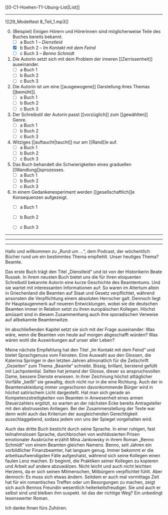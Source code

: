 [[0-C1-Hoehen-T1-Ubung-List|List]]

---

![[29_Modelltest 8_Teil_1.mp3]]

0. (Beispiel) Einigen Hörern und Hörerinnen sind möglicherweise Teile des Buches bereits bekannt.  
   - [ ] a Buch 1 – *Dienstleid*  
   - [x] b Buch 2 – *Im Kontakt mit dem Feind*  
   - [ ] c Buch 3 – *Benno Schmidt*  

0. Die Autorin setzt sich mit dem Problem der inneren [[Zerrissenheit]] auseinander.  
   - [ ] a Buch 1  
   - [ ] b Buch 2  
   - [ ] c Buch 3  

0. Die Autorin ist um eine [[ausgewogene]] Darstellung ihres Themas [[bemüht]].  
   - [ ] a Buch 1  
   - [ ] b Buch 2  
   - [ ] c Buch 3  

0. Der Schreibstil der Autorin passt [[vorzüglich]] zum [[gewählten]] Genre.  
   - [ ] a Buch 1  
   - [ ] b Buch 2  
   - [ ] c Buch 3  

0. Witziges [[auftaucht|taucht]] nur am [[Rand]]e auf.  
   - [ ] a Buch 1  
   - [ ] b Buch 2  
   - [ ] c Buch 3  

0. Das Buch behandelt die Schwierigkeiten eines graduellen [[Wandlung]]sprozesses.  
   - [ ] a Buch 1  
   - [ ] b Buch 2  
   - [ ] c Buch 3  

0. In einem Gedankenexperiment werden [[gesellschaftlich]]e Konsequenzen aufgezeigt.  
   - [ ] a Buch 1  
   - [ ] b Buch 2  
   - [ ] c Buch 3  


---
---
---

Hallo und willkommen zu „Rund um …“, dem Podcast, der wöchentlich Bücher rund um ein bestimmtes Thema empfiehlt. Unser heutiges Thema? Beamte.

Das erste Buch trägt den Titel „Dienstleid“ und ist von der Historikerin Beate Russek. In ihrem neusten Buch bietet uns die für ihren eloquenten Schreibstil bekannte Autorin eine kurze Geschichte des Beamtentums. Und sie wartet mit interessanten Informationen auf: So waren im Altertum allein in Griechenland die Beamten auf Staat und Gesetz verpflichtet, während ansonsten die Verpflichtung einem absoluten Herrscher galt. Dennoch liegt ihr Hauptaugenmerk auf neueren Entwicklungen, wobei sie die deutschen Beamten immer in Relation setzt zu ihren europäischen Kollegen. Höchst amüsant sind in diesem Zusammenhang auch ihre sporadischen Verweise auf allbekannte Beamtenwitze.

Im abschließenden Kapitel setzt sie sich mit der Frage auseinander: Was wäre, wenn die Beamten von heute auf morgen abgeschafft würden? Was wären wohl die Auswirkungen auf unser aller Leben?

Meine nächste Empfehlung hat den Titel „Im Kontakt mit dem Feind“ und bietet Sprachgenuss vom Feinsten. Eine Auswahl aus den Glossen, die Katerina Springer in den letzten Jahren allmonatlich für die Zeitschrift „Gezeiten“ zum Thema „Beamte“ schreibt. Bissig, brillant, berstend gefüllt mit Lachpotential. Selten hat jemand der Glosse, dieser so anspruchsvollen Dame, bessere Dienste erwiesen. In ihrer Zeichnung höchst alltäglicher Vorfälle „beißt“ sie gewaltig, doch nicht nur in die eine Richtung. Auch der in Beamtenskleidung immer ungeschoren davonkommende Bürger wird in höchst satirischem Licht dargestellt. Hat man sich gerade an Kompetenzstreitigkeiten von Beamten in Anwesenheit eines armen Steuerzahlers ergötzt, so warten an der nächsten Ecke bereits Antragsteller mit den abstrusesten Anliegen. Bei der Zusammenstellung der Texte war denn wohl auch das Kriterium der ausgleichenden Gerechtigkeit ausschlaggebend, sodass jedem von uns der Spiegel vorgehalten wird.

Auch das dritte Buch besticht durch seine Sprache. In einer ruhigen, fast teilnahmslosen Sprache, durchbrochen von wohldosierten Prisen emotionaler Ausbrüche erzählt Mina Jankowsky in ihrem Roman „Benno Schmidt“ von einem Beamten gleichen Namens. Benno, seit Jahren ein vorbildlicher Finanzbeamter, hat langsam genug. Immer bekommt er die arbeitsaufwendigsten Fälle aufgeshalst, während sich seine Kollegen einen faulen Lenz machen. Er beginnt, die Praktiken seiner Kollegen zu kopieren und Arbeit auf andere abzuwälzen. Nicht leicht und auch nicht leichten Herzens, da er sich seinen Mitmenschen, Mitbürgern verpflichtet fühlt. Aber dennoch: Es muss sich etwas ändern. Seitdem er auch mal vormittags Zeit hat für ein romantisches Treffen oder um Besorgungen zu machen, zeigt sich auch Bennos Freundin wesentlich heiterkeitsfreudiger. Sie und auch er selbst sind und bleiben ihm suspekt. Ist das der richtige Weg? Ein unbedingt lesenswerter Roman.

Ich danke Ihnen fürs Zuhören.